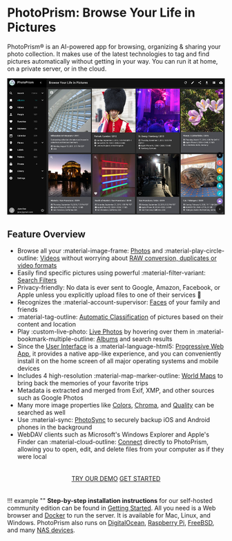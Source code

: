 # PhotoPrism: Browse Your Life in Pictures

PhotoPrism® is an AI-powered app for browsing, organizing & sharing your photo collection. It makes use of the latest technologies to tag and find pictures automatically without getting in your way. You can run it at home, on a private server, or in the cloud.

![Screenshot](img/preview.jpg)

## Feature Overview ##

* Browse all your :material-image-frame: [Photos](https://docs.photoprism.org/user-guide/organize/browse/) and :material-play-circle-outline: [Videos](https://demo.photoprism.org/videos) without worrying about [RAW conversion, duplicates or video formats](https://docs.photoprism.org/user-guide/settings/library/)
* Easily find specific pictures using powerful :material-filter-variant: [Search Filters](https://demo.photoprism.org/browse?view=cards&q=flower%20color%3Ared)
* Privacy-friendly: No data is ever sent to Google, Amazon, Facebook, or Apple unless you explicitly upload files to one of their services :closed_lock_with_key:
* Recognizes the :material-account-supervisor: [Faces](https://demo.photoprism.org/people) of your family and friends
* :material-tag-outline: [Automatic Classification](https://demo.photoprism.org/labels) of pictures based on their content and location 
* Play :custom-live-photo: [Live Photos](https://demo.photoprism.org/browse?view=cards&q=type%3Alive) by hovering over them in :material-bookmark-multiple-outline: [Albums](https://demo.photoprism.org/albums) and search results
* Since the [User Interface](https://demo.photoprism.org/) is a :material-language-html5: [Progressive Web App](https://developer.mozilla.org/en-US/docs/Web/Progressive_web_apps),
  it provides a native app-like experience, and you can conveniently install it on the home screen of all major operating systems and mobile devices
* Includes 4 high-resolution :material-map-marker-outline: [World Maps](https://demo.photoprism.org/places) to bring back the memories of your favorite trips
* Metadata is extracted and merged from Exif, XMP, and other sources such as Google Photos
* Many more image properties like [Colors](https://demo.photoprism.org/browse?view=cards&q=color:red), [Chroma](https://demo.photoprism.org/browse?view=cards&q=mono%3Atrue), and [Quality](https://demo.photoprism.org/review) can be searched as well
* Use :material-sync: [PhotoSync](https://www.photosync-app.com/) to securely backup iOS and Android phones in the background
* WebDAV clients such as Microsoft's Windows Explorer and Apple's Finder can :material-cloud-outline: [Connect](https://docs.photoprism.org/user-guide/sync/webdav/) directly to PhotoPrism, allowing you to open, edit, and delete files from your computer as if they were local

<p style="text-align: center; padding: 20px 4px;">
  <a class="action-button" href="https://demo.photoprism.org/" target="_blank">TRY OUR DEMO</a>
  <a class="action-button" href="getting-started/">GET STARTED</a>
</p>

!!! example ""
    **Step-by-step installation instructions** for our self-hosted community edition can be found 
    in [Getting Started](getting-started/index.md). All you need is a Web browser and 
    [Docker](https://store.docker.com/search?type=edition&offering=community) to run the server.
    It is available for Mac, Linux, and Windows. PhotoPrism also runs on [DigitalOcean](getting-started/cloud/digitalocean.md), 
    [Raspberry Pi](getting-started/raspberry-pi.md), [FreeBSD](getting-started/freebsd.md), and many 
    [NAS devices](getting-started/nas/synology.md).

